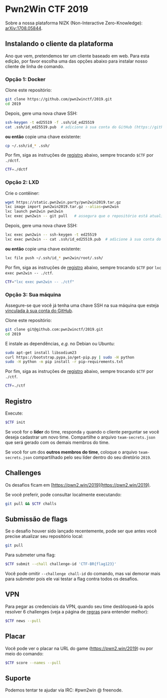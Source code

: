 # Pwn2Win CTF 2019

Sobre a nossa plataforma NIZK (Non-Interactive Zero-Knowledge): [arXiv:1708.05844](https://arxiv.org/pdf/1708.05844.pdf).


## Instalando o cliente da plataforma

Ano que vem, pretendemos ter um cliente baseado em web. Para esta edição, por favor escolha uma das opções abaixo para instalar nosso cliente de linha de comando.


### Opção 1: Docker

Clone este repositório:
```bash
git clone https://github.com/pwn2winctf/2019.git
cd 2019
```

Depois, gere uma nova chave SSH:
```bash
ssh-keygen -t ed25519 -f .ssh/id_ed25519
cat .ssh/id_ed25519.pub  # adicione à sua conta do GitHub (https://github.com/settings/keys)
```

**ou então** copie uma chave existente:
```bash
cp ~/.ssh/id_* .ssh/
```

Por fim, siga as instruções de  [registro](#registro) abaixo, sempre trocando `$CTF` por `./dctf`.

```bash
CTF=./dctf
```


### Opção 2: LXD

Crie o contêiner:
```bash
wget https://static.pwn2win.party/pwn2win2019.tar.gz
lxc image import pwn2win2019.tar.gz --alias=pwn2win
lxc launch pwn2win pwn2win
lxc exec pwn2win -- git pull   # assegura que o repositório está atualizado
```

Depois, gere uma nova chave SSH:
```bash
lxc exec pwn2win -- ssh-keygen -t ed25519
lxc exec pwn2win -- cat .ssh/id_ed25519.pub  # adicione à sua conta do GitHub (https://github.com/settings/keys)
```

**ou então** copie uma chave existente:
```bash
lxc file push ~/.ssh/id_* pwn2win/root/.ssh/
```

Por fim, siga as instruções de  [registro](#registro) abaixo, sempre trocando `$CTF` por `lxc exec pwn2win -- ./ctf`.

```bash
CTF="lxc exec pwn2win -- ./ctf"
```


### Opção 3: Sua máquina

Assegure-se que você já tenha uma chave SSH na sua máquina que esteja [vinculada à sua conta do GitHub](https://github.com/settings/keys).

Clone este repositório:
```bash
git clone git@github.com:pwn2winctf/2019.git
cd 2019
```

E instale as dependências, *e.g.* no Debian ou Ubuntu:
```bash
sudo apt-get install libsodium23
curl https://bootstrap.pypa.io/get-pip.py | sudo -H python
sudo -H python -m pip install -r pip-requirements.txt
```

Por fim, siga as instruções de  [registro](#registro) abaixo, sempre trocando `$CTF` por `./ctf`.

```bash
CTF=./ctf
```


## Registro

Execute:
```bash
$CTF init
```

Se você for o **líder** do time, responda `y` quando o cliente perguntar se você deseja cadastrar um novo time. Compartilhe o arquivo `team-secrets.json` que será gerado com os demais membros do time.

Se você for um dos **outros membros do time**, coloque o arquivo `team-secrets.json` compartilhado pelo seu líder dentro do seu diretório `2019`.


## Challenges

Os desafios ficam em [https://pwn2.win/2019](https://pwn2.win/2019).

Se você preferir, pode consultar localmente executando:
```bash
git pull && $CTF challs
```


## Submissão de flags

Se o desafio houver sido lançado recentemente, pode ser que antes você precise atualizar seu repositório local:
```bash
git pull
```

Para submeter uma flag:
```bash
$CTF submit --chall challenge-id 'CTF-BR{flag123}'
```

Você pode omitir `--challenge chall-id` do comando, mas vai demorar mais para submeter pois ele vai testar a flag contra todos os desafios.


## VPN

Para pegar as credenciais da VPN, quando seu time desbloqueá-la após resolver 6 challenges (veja a página de [regras](https://pwn2win.party/rules) para entender melhor):
```bash
$CTF news --pull
```


## Placar

Você pode ver o placar na URL do game (https://pwn2.win/2019) ou por meio do comando:
```bash
$CTF score --names --pull
```


## Suporte

Podemos tentar te ajudar via IRC: #pwn2win @ freenode.

